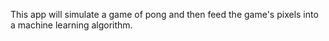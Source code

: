 This app will simulate a game of pong and then feed the game's pixels into a machine learning algorithm.